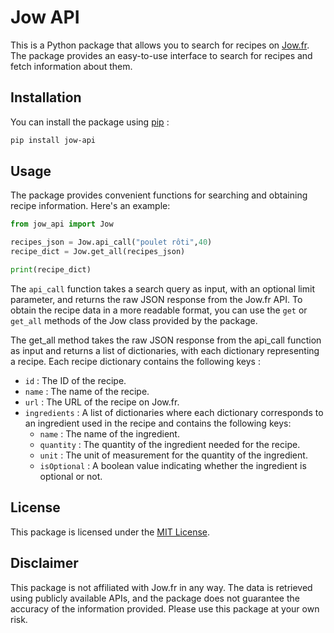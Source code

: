 # Jow API

This is a Python package that allows you to search for recipes on [Jow.fr](https://Jow.fr). The package provides an easy-to-use interface to search for recipes and fetch information about them.

## Installation

You can install the package using [pip](https://pip.pypa.io/en/stable/) : 

```bash
pip install jow-api
```

## Usage
The package provides convenient functions for searching and obtaining recipe information. Here's an example:

```python
from jow_api import Jow

recipes_json = Jow.api_call("poulet rôti",40)
recipe_dict = Jow.get_all(recipes_json)

print(recipe_dict)

```
The `api_call` function takes a search query as input, with an optional limit parameter,  and returns the raw JSON response from the Jow.fr API. To obtain the recipe data in a more readable format, you can use the `get` or `get_all` methods of the Jow class provided by the package.

The get_all method takes the raw JSON response from the api_call function as input and returns a list of dictionaries, with each dictionary representing a recipe. Each recipe dictionary contains the following keys :


* `id` : The ID of the recipe.
* `name` : The name of the recipe.
* `url` : The URL of the recipe on Jow.fr.
* `ingredients` : A list of dictionaries where each dictionary corresponds to an ingredient used in the recipe and contains the following keys:
    * `name` : The name of the ingredient.
    * `quantity` : The quantity of the ingredient needed for the recipe.
    * `unit` : The unit of measurement for the quantity of the ingredient.
    * `isOptional` : A boolean value indicating whether the ingredient is optional or not.



## License

This package is licensed under the [MIT License](https://choosealicense.com/licenses/mit/).


## Disclaimer
This package is not affiliated with Jow.fr in any way. The data is retrieved using publicly available APIs, and the package does not guarantee the accuracy of the information provided. Please use this package at your own risk.

